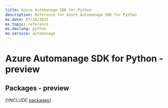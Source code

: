 ```yaml
---
title: Azure Automanage SDK for Python
description: Reference for Azure Automanage SDK for Python
ms.date: 07/28/2025
ms.topic: reference
ms.devlang: python
ms.service: automanage
---
```

# Azure Automanage SDK for Python - preview
## Packages - preview
[!INCLUDE [packages](automanage-index.md)]